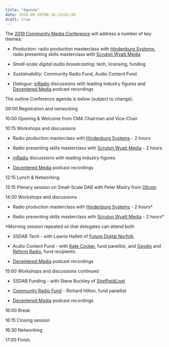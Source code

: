```yaml
---
title: "Agenda"
date: 2019-08-28T00:18:32+01:00
draft: true
---
```

The [2019 Community Media Conference](https://www.commedia.org.uk/2019-community-media-conference/) will address a number of key themes:

- *Production*: radio production masterclass with [Hindenburg Systems](https://hindenburg.com/), radio presenting skills masterclass with [Scruton Wyatt Media](https://www.scrutonwyattmedia.com/)

- *Small-scale digital audio broadcasting*: tech, licensing, funding

- *Sustainability*: Community Radio Fund, Audio Content Fund

- *Dialogue*:  [inRadio](https://radiotoday.co.uk/inradio/) discussions with leading industry figures and [Decentered Media](https://decentered.co.uk/) podcast recordings

The outline Conference agenda is below (subject to change):

09:00 Registration and networking

10:00 Opening & Welcome from CMA Chairman and Vice-Chair

10:15 Workshops and discussions

- Radio production masterclass with [Hindenburg Systems](https://hindenburg.com/) - 2 hours

- Radio presenting skills masterclass with [Scruton Wyatt Media](https://www.scrutonwyattmedia.com/) - 2 hours

- [inRadio](https://radiotoday.co.uk/inradio/) discussions with leading industry figures

- [Decentered Media](https://decentered.co.uk/) podcast recordings

12:15 Lunch & Networking

13:15 Plenary session on Small-Scale DAB with Peter Madry from [Ofcom](https://www.ofcom.org.uk)

14:00 Workshops and discussions

- Radio production masterclass with [Hindenburg Systems](https://hindenburg.com/) - 2 hours*

- Radio presenting skills masterclass with [Scruton Wyatt Media](https://www.scrutonwyattmedia.com/) - 2 hours*

*Morning session repeated so that delegates can attend both

- SSDAB Tech - with Lawrie Hallett of [Future Digital Norfolk](http://www.futuredigital.info/)

- Audio Content Fund - with [Kate Cocker](https://twitter.com/k8cocker), fund panellist, and [Gaydio](https://www.gaydio.co.uk) and [Reform Radio](https://www.reformradio.co.uk/), fund recipients.

- [Decentered Media](https://decentered.co.uk/) podcast recordings

15:00 Workshops and discussions continued

- SSDAB Funding - with Steve Buckley of [SheffieldLive!](https://web.sheffieldlive.org/)

- [Community Radio Fund](https://www.ofcom.org.uk/tv-radio-and-on-demand/information-for-industry/radio-broadcasters/community-radio-fund) - Richard Hilton, fund panellist

- [Decentered Media](https://decentered.co.uk/) podcast recordings

16:00 Break

16:15 Closing session

16:30 Networking

17:00 Finish
